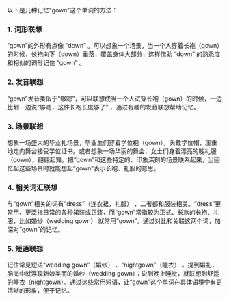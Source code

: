 以下是几种记忆“gown”这个单词的方法：

### 1. 词形联想
“gown”的外形有点像 “down” 。可以想象一个场景，当一个人穿着长袍（gown）的时候，长袍向下（down）垂落，覆盖身体大部分，这样借助 “down” 的熟悉度和相似的词形记住 “gown” 。

### 2. 发音联想
“gown”发音类似于“够嗯”，可以联想成当一个人试穿长袍（gown）的时候，一边比划一边说“够嗯，这件长袍长度够了” ，通过有趣的发音联想帮助记忆。

### 3. 场景联想
想象一场盛大的毕业礼场景，毕业生们穿着学位袍（gown），头戴学位帽，庄重地走向舞台接受学位证书。或者想象一场华丽的舞会，女士们身着漂亮的晚礼服（gown），翩翩起舞。把“gown”和这些特定的、印象深刻的场景联系起来，当回忆起这些场景时就能想起“gown”表示长袍、礼服的意思。

### 4. 相关词汇联想
与“gown”相关的词有“dress”（连衣裙，礼服） ，二者都和服装相关。“dress”更常用、更泛指日常的各种裙装或正装，而“gown”常指较为正式、长款的长袍、礼服，比如婚纱（wedding gown） 就常用“gown”。通过对比和关联这两个词，加深对“gown”的记忆。

### 5. 短语联想
记住常见短语“wedding gown”（婚纱） 、“nightgown”（睡衣） 。提到婚礼，脑海中就浮现新娘美丽的婚纱（wedding gown）；说到晚上睡觉，就联想到舒适的睡衣（nightgown）。通过这些常用短语，让“gown”这个单词在具体语境中有更清晰的形象，便于记忆。 